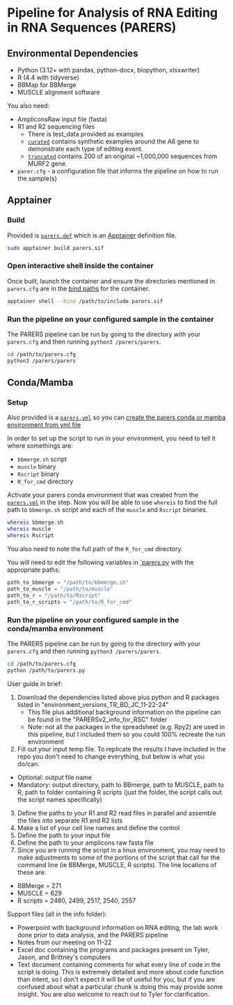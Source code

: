 # Pipeline for Analysis of RNA Editing in RNA Sequences (PARERS)

## Environmental Dependencies
- Python (3.12+ with pandas, python-docx, biopython, xlsxwriter)
- R (4.4 with tidyverse)
- BBMap for BBMerge
- MUSCLE alignment software

You also need:
- AmpliconsRaw input file (fasta)
- R1 and R2 sequencing files
  - There is test_data provided as examples
  - [`curated`](./test_data/curated/) contains synthetic examples around the A6 gene to demonstrate each type of editing event.
  - [`truncated`](./test_data/truncated/) contains 200 of an original ~1,000,000 sequences from MURF2 gene.
- `parer.cfg` - a configuration file that informs the pipeline on how to run the sample(s)

## Apptainer
### Build
Provided is [`parers.def`](./parers.def) which is an [Apptainer](https://apptainer.org/docs/user/main/index.html) definition file.
``` bash
sudo apptainer build parers.sif
```
### Open interactive shell inside the container
Once built, launch the container and ensure the directories mentioned in `parers.cfg` are in the [bind paths](https://apptainer.org/docs/user/main/bind_paths_and_mounts.html) for the container.
``` bash
apptainer shell --bind /path/to/include parers.sif
```
### Run the pipeline on your configured sample in the container
The PARERS pipeline can be run by going to the directory with your `parers.cfg` and then running `python3 /parers/parers`.
``` bash
cd /path/to/parers.cfg
python3 /parers/parers
```

## Conda/Mamba
### Setup
Also provided is a [`parers.yml`](./env/parers.yml) so you can [create the parers conda or mamba environment from yml file](https://docs.conda.io/projects/conda/en/latest/user-guide/tasks/manage-environments.html#creating-an-environment-from-an-environment-yml-file)

In order to set up the script to run in your environment, you need to tell it where somethings are:
- `bbmerge.sh` script
- `muscle` binary
- `Rscript` binary
- `R_for_cmd` directory

Activate your parers conda environment that was created from the [`parers.yml`](./env/parers.yml) in the step.
Now you will be able to use `whereis` to find the full path to `bbmerge.sh` script and each of the `muscle` and `Rscript` binaries.
``` bash
whereis bbmerge.sh
whereis muscle
whereis Rscript
```
You also need to note the full path of the `R_for_cmd` directory.

You will need to edit the following variables in [`parers.py](./parers.py) with the appropriate paths:
``` python
path_to_bbmerge = "/path/to/bbmerge.sh"
path_to_muscle = "/path/to/muscle"
path_to_r = "/path/to/Rscript"
path_to_r_scripts = "/path/to/R_for_cmd"
```
### Run the pipeline on your configured sample in the conda/mamba environment
The PARERS pipeline can be run by going to the directory with your `parers.cfg` and then running `python3 /parers/parers`.
``` bash
cd /path/to/parers.cfg
python /path/to/parers.py
```

User guide in brief:
1. Download the dependencies listed above plus python and R packages listed in "environment_versions_TR_BD_JC_11-22-24"
    - This file plus additional background information on the pipeline can be found in the "PARERSv2_info_for_RSC" folder
    - Note: not all the packages in the spreadsheet (e.g. Rpy2) are used in this pipeline, but I included them so you could 100% recreate the run environment
2. Fill out your input temp file. To replicate the results I have included in the repo you don't need to change everything, but below is what you do/can.
  - Optional: output file name
  - Mandatory: output directory, path to BBmerge, path to MUSCLE, path to R, path to folder containing R scripts (just the folder, the script calls out the script names specifically)
3.  Define the paths to your R1 and R2 read files in parallel and assemble the files into separate R1 and R2 lists
4.  Make a list of your cell line names and define the control
5.  Define the path to your input file
6.  Define the path to your amplicons raw fasta file
7.  Since you are running the script in a linux environment, you may need to make adjustments to some of the portions of the script that call for the command line (ie BBMerge, MUSCLE, R scripts). The line locations of these are:
  - BBMerge = 271
  - MUSCLE = 629
  - R scripts = 2480, 2499, 2517, 2540, 2557

Support files (all in the info folder):
- Powerpoint with background information on RNA editing, the lab work done prior to data analysis, and the PARERS pipeline
- Notes from our meeting on 11-22
- Excel doc containing the programs and packages present on Tyler, Jason, and Brittney's computers
- Text document containing comments for what every line of code in the script is doing. This is extremely detailed and more about code function than intent, so  I don't expect it will be of useful for you, but if you are confused about what a particular chunk is doing this may provide some insight. You are also welcome to reach out to Tyler for clarification. 
